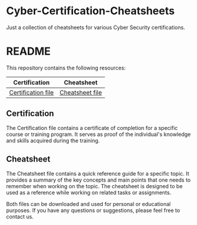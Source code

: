 # Cyber-Certification-Cheatsheets
Just a collection of cheatsheets for various Cyber Security certifications.
# README

This repository contains the following resources:

|   Certification   |   Cheatsheet   |
|:-----------------:|:--------------:|
|   [Certification file](/certification.pdf)   |   [Cheatsheet file](/cheatsheet.pdf)   |

## Certification

The Certification file contains a certificate of completion for a specific course or training program. It serves as proof of the individual's knowledge and skills acquired during the training.

## Cheatsheet

The Cheatsheet file contains a quick reference guide for a specific topic. It provides a summary of the key concepts and main points that one needs to remember when working on the topic. The cheatsheet is designed to be used as a reference while working on related tasks or assignments.

Both files can be downloaded and used for personal or educational purposes. If you have any questions or suggestions, please feel free to contact us.
